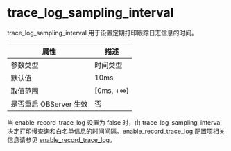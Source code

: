 trace_log_sampling_interval 
================================================

trace_log_sampling_interval 用于设置定期打印跟踪日志信息的时间。 


|      **属性**      |   **描述**   |
|------------------|------------|
| 参数类型             | 时间类型       |
| 默认值              | 10ms       |
| 取值范围             | \[0ms, +∞) |
| 是否重启 OBServer 生效 | 否          |



当 enable_record_trace_log 设置为 false 时，由 trace_log_sampling_interval 决定打印慢查询和白名单信息的时间间隔。enable_record_trace_log 配置项相关信息请参见 [enable_record_trace_log](/zh-CN/11.reference-guide-oracle-mode/3.system-configuration-items-1/66.enable_record_trace_log-1.md)。
